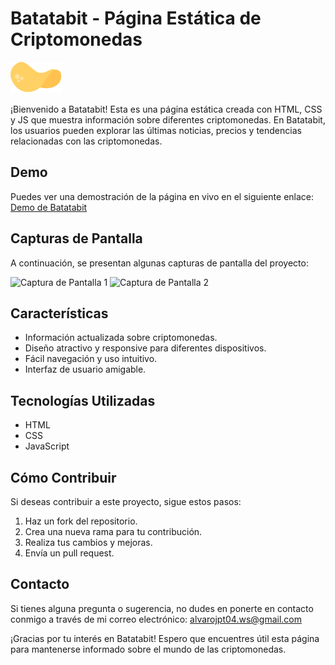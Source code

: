 # Batatabit - Página Estática de Criptomonedas

![Batatabit Logo](./assets/icons/batata.svg)

¡Bienvenido a Batatabit! Esta es una página estática creada con HTML, CSS y JS que muestra información sobre diferentes criptomonedas. En Batatabit, los usuarios pueden explorar las últimas noticias, precios y tendencias relacionadas con las criptomonedas.

## Demo

Puedes ver una demostración de la página en vivo en el siguiente enlace: [Demo de Batatabit](https://alvarows20.github.io/batatabit-criptos/)

## Capturas de Pantalla

A continuación, se presentan algunas capturas de pantalla del proyecto:

![Captura de Pantalla 1](https://netzun.s3.us-west-1.amazonaws.com/mailing/plus/alvaro/Captura+de+pantalla+2023-07-23+a+la(s)+23.32.16.png)
![Captura de Pantalla 2](https://netzun.s3.us-west-1.amazonaws.com/mailing/plus/alvaro/Captura+de+pantalla+2023-07-23+a+la(s)+23.25.43.png)


## Características

- Información actualizada sobre criptomonedas.
- Diseño atractivo y responsive para diferentes dispositivos.
- Fácil navegación y uso intuitivo.
- Interfaz de usuario amigable.

## Tecnologías Utilizadas

- HTML
- CSS
- JavaScript

## Cómo Contribuir

Si deseas contribuir a este proyecto, sigue estos pasos:

1. Haz un fork del repositorio.
2. Crea una nueva rama para tu contribución.
3. Realiza tus cambios y mejoras.
4. Envía un pull request.

## Contacto

Si tienes alguna pregunta o sugerencia, no dudes en ponerte en contacto conmigo a través de mi correo electrónico: alvarojpt04.ws@gmail.com

¡Gracias por tu interés en Batatabit! Espero que encuentres útil esta página para mantenerse informado sobre el mundo de las criptomonedas.

